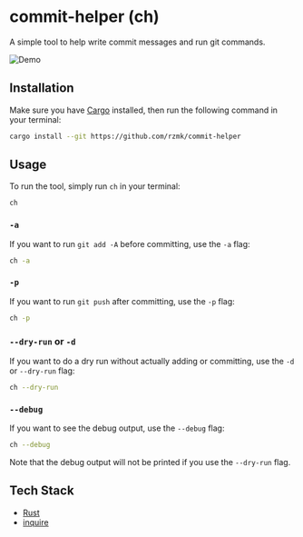 # commit-helper (ch)

A simple tool to help write commit messages and run git commands.

![Demo](demo.gif)

## Installation

Make sure you have [Cargo](https://doc.rust-lang.org/cargo/getting-started/installation.html) installed, then run the following command in your terminal:

```bash
cargo install --git https://github.com/rzmk/commit-helper
```

## Usage

To run the tool, simply run `ch` in your terminal:

```bash
ch
```

### `-a`

If you want to run `git add -A` before committing, use the `-a` flag:

```bash
ch -a
```

### `-p`

If you want to run `git push` after committing, use the `-p` flag:

```bash
ch -p
```

### `--dry-run` or `-d`

If you want to do a dry run without actually adding or committing, use the `-d` or `--dry-run` flag:

```bash
ch --dry-run
```

### `--debug`

If you want to see the debug output, use the `--debug` flag:

```bash
ch --debug
```

Note that the debug output will not be printed if you use the `--dry-run` flag.

## Tech Stack

-   [Rust](https://www.rust-lang.org/)
-   [inquire](https://github.com/mikaelmello/inquire)
